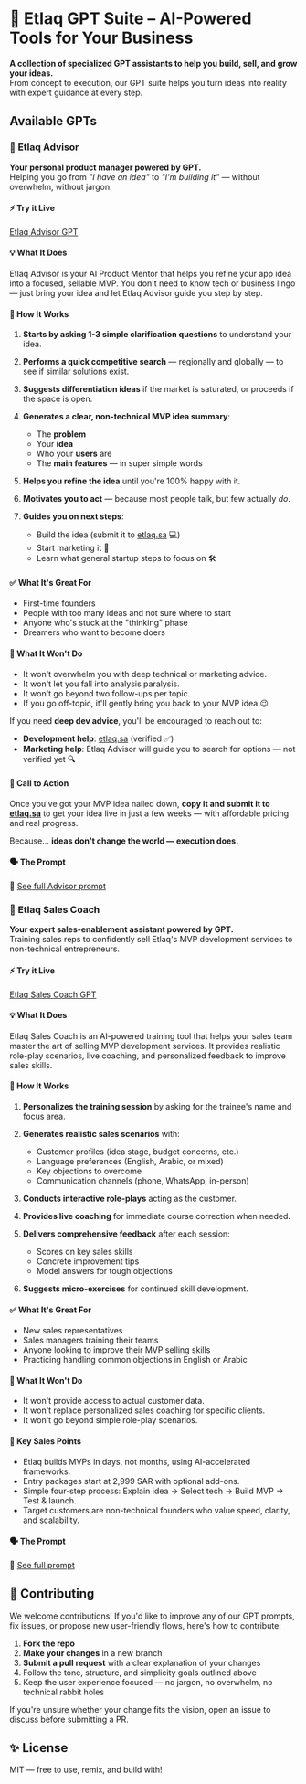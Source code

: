 # 🚀 Etlaq GPT Suite – AI-Powered Tools for Your Business

**A collection of specialized GPT assistants to help you build, sell, and grow your ideas.**  
From concept to execution, our GPT suite helps you turn ideas into reality with expert guidance at every step.

## Available GPTs

### 🧠 Etlaq Advisor

**Your personal product manager powered by GPT.**  
Helping you go from *"I have an idea"* to *"I'm building it"* — without overwhelm, without jargon.

#### ⚡️ Try it Live
[Etlaq Advisor GPT](https://chatgpt.com/g/g-67e5facb43a88191a8e78b5c712c4540-mstshr-tlq-lmntjt-lrqmy)

#### 💡 What It Does

Etlaq Advisor is your AI Product Mentor that helps you refine your app idea into a focused, sellable MVP. You don't need to know tech or business lingo — just bring your idea and let Etlaq Advisor guide you step by step.

#### 🧠 How It Works

1. **Starts by asking 1-3 simple clarification questions** to understand your idea.
2. **Performs a quick competitive search** — regionally and globally — to see if similar solutions exist.
3. **Suggests differentiation ideas** if the market is saturated, or proceeds if the space is open.
4. **Generates a clear, non-technical MVP idea summary**:  
   - The **problem**
   - Your **idea**
   - Who your **users** are
   - The **main features** — in super simple words

5. **Helps you refine the idea** until you're 100% happy with it.
6. **Motivates you to act** — because most people talk, but few actually *do*.
7. **Guides you on next steps**:
   - Build the idea (submit it to [etlaq.sa](https://etlaq.sa) 💻)
   - Start marketing it 📢
   - Learn what general startup steps to focus on 🛠️

#### ✅ What It's Great For

- First-time founders
- People with too many ideas and not sure where to start
- Anyone who's stuck at the "thinking" phase
- Dreamers who want to become doers

#### 🛑 What It Won't Do

- It won't overwhelm you with deep technical or marketing advice.
- It won't let you fall into analysis paralysis.
- It won't go beyond two follow-ups per topic.
- If you go off-topic, it'll gently bring you back to your MVP idea 😉

If you need **deep dev advice**, you'll be encouraged to reach out to:
- **Development help**: [etlaq.sa](https://etlaq.sa) (verified ✅)
- **Marketing help**: Etlaq Advisor will guide you to search for options — not verified yet 🔍

#### 📣 Call to Action

Once you've got your MVP idea nailed down, **copy it and submit it to [etlaq.sa](https://etlaq.sa)** to get your idea live in just a few weeks — with affordable pricing and real progress.

Because... **ideas don't change the world — execution does.**

#### 🗣️ The Prompt
📄 [See full Advisor prompt](./prompt.md)

### 🎯 Etlaq Sales Coach

**Your expert sales-enablement assistant powered by GPT.**  
Training sales reps to confidently sell Etlaq's MVP development services to non-technical entrepreneurs.

#### ⚡️ Try it Live
[Etlaq Sales Coach GPT](https://chatgpt.com/share/6808c785-1aa0-8012-aad9-28761ffdb124) <!-- Add the actual link when available -->

#### 💡 What It Does

Etlaq Sales Coach is an AI-powered training tool that helps your sales team master the art of selling MVP development services. It provides realistic role-play scenarios, live coaching, and personalized feedback to improve sales skills.

#### 🧠 How It Works

1. **Personalizes the training session** by asking for the trainee's name and focus area.
2. **Generates realistic sales scenarios** with:
   - Customer profiles (idea stage, budget concerns, etc.)
   - Language preferences (English, Arabic, or mixed)
   - Key objections to overcome
   - Communication channels (phone, WhatsApp, in-person)

3. **Conducts interactive role-plays** acting as the customer.
4. **Provides live coaching** for immediate course correction when needed.
5. **Delivers comprehensive feedback** after each session:
   - Scores on key sales skills
   - Concrete improvement tips
   - Model answers for tough objections
   
6. **Suggests micro-exercises** for continued skill development.

#### ✅ What It's Great For

- New sales representatives
- Sales managers training their teams
- Anyone looking to improve their MVP selling skills
- Practicing handling common objections in English or Arabic

#### 🛑 What It Won't Do

- It won't provide access to actual customer data.
- It won't replace personalized sales coaching for specific clients.
- It won't go beyond simple role-play scenarios.

#### 📣 Key Sales Points

- Etlaq builds MVPs in days, not months, using AI-accelerated frameworks.
- Entry packages start at 2,999 SAR with optional add-ons.
- Simple four-step process: Explain idea → Select tech → Build MVP → Test & launch.
- Target customers are non-technical founders who value speed, clarity, and scalability.

#### 🗣️ The Prompt
📄 [See full prompt](./sales_gpt.md)

## 🤝 Contributing

We welcome contributions! If you'd like to improve any of our GPT prompts, fix issues, or propose new user-friendly flows, here's how to contribute:

1. **Fork the repo**
2. **Make your changes** in a new branch
3. **Submit a pull request** with a clear explanation of your changes
4. Follow the tone, structure, and simplicity goals outlined above
5. Keep the user experience focused — no jargon, no overwhelm, no technical rabbit holes

If you're unsure whether your change fits the vision, open an issue to discuss before submitting a PR.

## ✨ License

MIT — free to use, remix, and build with!

